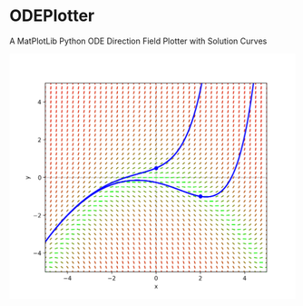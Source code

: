 # ODEPlotter
A MatPlotLib Python ODE Direction Field Plotter with Solution Curves

![Example Plot - 2.1 #9.png](https://github.com/PKCubed/ODEPlotter/blob/3ceabd4769c78aee982681216c66341cbdd6f7c3/2.1%20%239.png)
